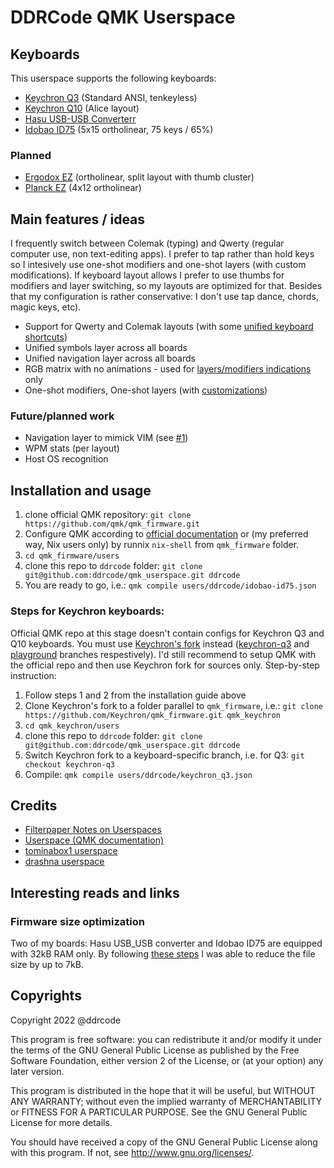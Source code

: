 # DDRCode QMK Userspace

## Keyboards

This userspace supports the following keyboards:

- [Keychron Q3](https://www.keychron.com/products/keychron-q3-qmk-custom-mechanical-keyboard) (Standard ANSI, tenkeyless)
- [Keychron Q10](https://www.keychron.com/products/keychron-q10-alice-layout-qmk-custom-mechanical-keyboard) (Alice layout)
- [Hasu USB-USB Converterr](https://geekhack.org/index.php?topic=109514.0)
- [Idobao ID75](https://idobao.net/products/idobao-id75-crystal-hot-swap-keyboard-kit) (5x15 ortholinear, 75 keys / 65%)

### Planned
- [Ergodox EZ](https://ergodox-ez.com/) (ortholinear, split layout with thumb cluster)
- [Planck EZ](https://www.zsa.io/planck/) (4x12 ortholinear)

## Main features / ideas
I frequently switch between Colemak (typing) and Qwerty (regular computer use, non text-editing apps).
I prefer to tap rather than hold keys so I intesively use one-shot modifiers and one-shot layers (with custom modifications).
If keyboard layout allows I prefer to use thumbs for modifiers and layer switching, so my layouts are 
optimized for that. Besides that my configuration is rather conservative: I don't use tap dance, chords, magic keys, etc).

- Support for Qwerty and Colemak layouts (with some [unified keyboard shortcuts](https://github.com/ddrcode/qmk_userspace/blob/main/features/key_overrides.c))
- Unified symbols layer across all boards
- Unified navigation layer across all boards
- RGB matrix with no animations - used for [layers/modifiers indications](https://github.com/ddrcode/qmk_userspace/blob/main/features/rgb_matrix.c) only
- One-shot modifiers, One-shot layers (with [customizations](https://github.com/ddrcode/qmk_userspace/blob/main/features/osm.c))

### Future/planned work
- Navigation layer to mimick VIM (see [#1])
- WPM stats (per layout) 
- Host OS recognition

## Installation and usage
1. clone official QMK repository: `git clone https://github.com/qmk/qmk_firmware.git` 
1. Configure QMK according to [official documentation](https://docs.qmk.fm/#/newbs_getting_started) or (my preferred way, Nix users only) by runnix `nix-shell` from `qmk_firmware` folder.
1. `cd qmk_firmware/users`
1. clone this repo to `ddrcode` folder: `git clone git@github.com:ddrcode/qmk_userspace.git ddrcode`
1. You are ready to go, i.e.: `qmk compile users/ddrcode/idobao-id75.json`

### Steps for **Keychron** keyboards:

Official QMK repo at this stage doesn't contain configs for  Keychron Q3 and Q10 keyboards. You must use [Keychron's fork](https://github.com/Keychron/qmk_firmware) instead ([keychron-q3](https://github.com/Keychron/qmk_firmware/tree/keychron-q3) and [playground](https://github.com/Keychron/qmk_firmware/tree/playground) branches respestively).
I'd still recommend to setup QMK with the official repo and then use Keychron fork for sources only. Step-by-step instruction:
1. Follow steps 1 and 2 from the installation guide above
1. Clone Keychron's fork to a folder parallel to `qmk_firmware`, i.e.: `git clone https://github.com/Keychron/qmk_firmware.git qmk_keychron`
1. `cd qmk_keychron/users`
1. clone this repo to `ddrcode` folder: `git clone git@github.com:ddrcode/qmk_userspace.git ddrcode`
1. Switch Keychron fork to a keyboard-specific branch, i.e. for Q3: `git checkout keychron-q3`
1. Compile: `qmk compile users/ddrcode/keychron_q3.json`

## Credits 
- [Filterpaper Notes on Userspaces](https://filterpaper.github.io/qmk/userspace.html)
- [Userspace (QMK documentation)](https://docs.qmk.fm/#/feature_userspace)
- [tominabox1 userspace](https://github.com/qmk/qmk_firmware/tree/master/users/tominabox1)
- [drashna userspace](https://github.com/qmk/qmk_firmware/tree/master/users/drashna)

## Interesting reads and links
### Firmware size optimization
Two of my boards: Hasu USB_USB converter and Idobao ID75 are equipped with 32kB RAM only. By following
[these steps](https://docs.qmk.fm/#/squeezing_avr?id=squeezing-the-most-out-of-avr)
I was able to reduce the file size by up to 7kB. 

## Copyrights

Copyright 2022 @ddrcode

This program is free software: you can redistribute it and/or modify
it under the terms of the GNU General Public License as published by
the Free Software Foundation, either version 2 of the License, or
(at your option) any later version.

This program is distributed in the hope that it will be useful,
but WITHOUT ANY WARRANTY; without even the implied warranty of
MERCHANTABILITY or FITNESS FOR A PARTICULAR PURPOSE.  See the
GNU General Public License for more details.

You should have received a copy of the GNU General Public License
along with this program.  If not, see <http://www.gnu.org/licenses/>.




[#1]: https://github.com/ddrcode/qmk_userspace/issues/1